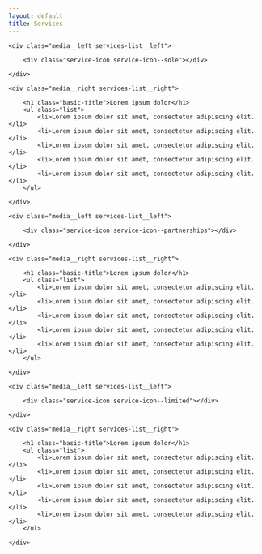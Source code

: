 ```yaml
---
layout: default
title: Services
---
```


<div class="media services-list">

    <div class="media__left services-list__left">

        <div class="service-icon service-icon--sole"></div>

    </div>

    <div class="media__right services-list__right">

        <h1 class="basic-title">Lorem ipsum dolor</h1>
        <ul class="list">
            <li>Lorem ipsum dolor sit amet, consectetur adipiscing elit.</li>
            <li>Lorem ipsum dolor sit amet, consectetur adipiscing elit.</li>
            <li>Lorem ipsum dolor sit amet, consectetur adipiscing elit.</li>
            <li>Lorem ipsum dolor sit amet, consectetur adipiscing elit.</li>
            <li>Lorem ipsum dolor sit amet, consectetur adipiscing elit.</li>
        </ul>

    </div>

</div>

<div class="media services-list">

    <div class="media__left services-list__left">

        <div class="service-icon service-icon--partnerships"></div>

    </div>

    <div class="media__right services-list__right">

        <h1 class="basic-title">Lorem ipsum dolor</h1>
        <ul class="list">
            <li>Lorem ipsum dolor sit amet, consectetur adipiscing elit.</li>
            <li>Lorem ipsum dolor sit amet, consectetur adipiscing elit.</li>
            <li>Lorem ipsum dolor sit amet, consectetur adipiscing elit.</li>
            <li>Lorem ipsum dolor sit amet, consectetur adipiscing elit.</li>
            <li>Lorem ipsum dolor sit amet, consectetur adipiscing elit.</li>
        </ul>

    </div>

</div>

<div class="media services-list">

    <div class="media__left services-list__left">

        <div class="service-icon service-icon--limited"></div>

    </div>

    <div class="media__right services-list__right">

        <h1 class="basic-title">Lorem ipsum dolor</h1>
        <ul class="list">
            <li>Lorem ipsum dolor sit amet, consectetur adipiscing elit.</li>
            <li>Lorem ipsum dolor sit amet, consectetur adipiscing elit.</li>
            <li>Lorem ipsum dolor sit amet, consectetur adipiscing elit.</li>
            <li>Lorem ipsum dolor sit amet, consectetur adipiscing elit.</li>
            <li>Lorem ipsum dolor sit amet, consectetur adipiscing elit.</li>
        </ul>

    </div>

</div>
